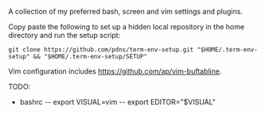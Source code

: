 A collection of my preferred bash, screen and vim settings and plugins.

Copy paste the following to set up a hidden local repository in the home directory and run the setup script:
```
git clone https://github.com/pdns/term-env-setup.git "$HOME/.term-env-setup" && "$HOME/.term-env-setup/SETUP"
```

Vim configuration includes https://github.com/ap/vim-buftabline.

TODO:
- bashrc
-- export VISUAL=vim
-- export EDITOR="$VISUAL"
